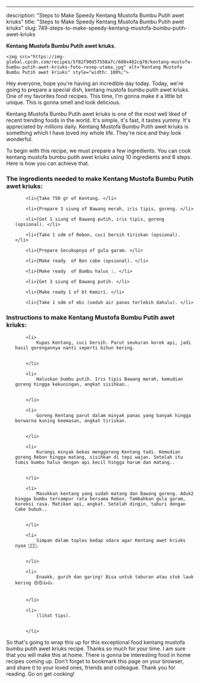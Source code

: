 ---
description: "Steps to Make Speedy Kentang Mustofa Bumbu Putih awet kriuks"
title: "Steps to Make Speedy Kentang Mustofa Bumbu Putih awet kriuks"
slug: 749-steps-to-make-speedy-kentang-mustofa-bumbu-putih-awet-kriuks

<p>
	<strong>Kentang Mustofa Bumbu Putih awet kriuks</strong>. 
	
</p>
<p>
	
	<img src="https://img-global.cpcdn.com/recipes/5f82f90d57558a7c/680x482cq70/kentang-mustofa-bumbu-putih-awet-kriuks-foto-resep-utama.jpg" alt="Kentang Mustofa Bumbu Putih awet kriuks" style="width: 100%;">
	
	
</p>
<p>
	Hey everyone, hope you're having an incredible day today. Today, we're going to prepare a special dish, kentang mustofa bumbu putih awet kriuks. One of my favorites food recipes. This time, I'm gonna make it a little bit unique. This is gonna smell and look delicious.
</p>
	
<p>
	
</p>
<p>
	Kentang Mustofa Bumbu Putih awet kriuks is one of the most well liked of recent trending foods in the world. It's simple, it's fast, it tastes yummy. It's appreciated by millions daily. Kentang Mustofa Bumbu Putih awet kriuks is something which I have loved my whole life. They're nice and they look wonderful.
</p>

<p>
To begin with this recipe, we must prepare a few ingredients. You can cook kentang mustofa bumbu putih awet kriuks using 10 ingredients and 8 steps. Here is how you can achieve that.
</p>

<h3>The ingredients needed to make Kentang Mustofa Bumbu Putih awet kriuks:</h3>

<ol>
	
		<li>{Take 750 gr of Kentang. </li>
	
		<li>{Prepare 3 siung of Bawang merah, iris tipis, goreng. </li>
	
		<li>{Get 1 siung of Bawang putih, iris tipis, goreng (opsional). </li>
	
		<li>{Take 1 sdm of Rebon, cuci bersih tiriskan (opsional). </li>
	
		<li>{Prepare Secukupnya of gula garam. </li>
	
		<li>{Make ready  of Bon cabe (opsional). </li>
	
		<li>{Make ready  of Bumbu halus :. </li>
	
		<li>{Get 3 siung of Bawang putih. </li>
	
		<li>{Make ready 1 of bt Kemiri. </li>
	
		<li>{Take 1 sdm of ebi (seduh air panas terlebih dahulu). </li>
	
</ol>
<p>
	
</p>

<h3>Instructions to make Kentang Mustofa Bumbu Putih awet kriuks:</h3>

<ol>
	
		<li>
			Kupas Kentang, cuci bersih. Parut seukuran korek api, jadi hasil gorengannya nanti seperti bihun kering.
			
			
		</li>
	
		<li>
			Haluskan bumbu putih. Iris tipis Bawang merah, kemudian goreng hingga kekuningan, angkat sisihkan..
			
			
		</li>
	
		<li>
			Goreng Kentang parut dalam minyak panas yang banyak hingga berwarna kuning keemasan, angkat tiriskan.
			
			
		</li>
	
		<li>
			Kurangi minyak bekas menggoreng Kentang tadi. Kemudian goreng Rebon hingga matang, sisihkan di tepi wajan. Setelah itu tumis bumbu halus dengan api kecil hingga harum dan matang..
			
			
		</li>
	
		<li>
			Masukkan kentang yang sudah matang dan Bawang goreng. Aduk2 hingga bumbu tercampur rata bersama Rebon. Tambahkan gula garam, koreksi rasa. Matikan api, angkat. Setelah dingin, taburi dengan Cabe bubuk..
			
			
		</li>
	
		<li>
			Simpan dalam toples kedap udara agar Kentang awet kriuks nyaa 🤗🤗🤗.
			
			
		</li>
	
		<li>
			Enaakk, gurih dan garing! Bisa untuk taburan atau stok lauk kering 😍😍👍👍.
			
			
		</li>
	
		<li>
			(lihat tips).
			
			
		</li>
	
</ol>

<p>
	
</p>

<p>
	So that's going to wrap this up for this exceptional food kentang mustofa bumbu putih awet kriuks recipe. Thanks so much for your time. I am sure that you will make this at home. There is gonna be interesting food in home recipes coming up. Don't forget to bookmark this page on your browser, and share it to your loved ones, friends and colleague. Thank you for reading. Go on get cooking!
</p>
